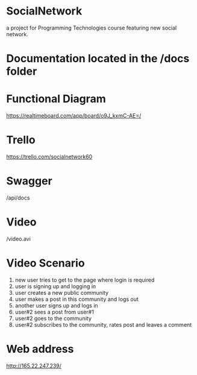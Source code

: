 # SocialNetwork
a project for Programming Technologies course featuring new social network.
# Documentation located in the /docs folder
# Functional Diagram 
https://realtimeboard.com/app/board/o9J_kxmC-AE=/
# Trello 
https://trello.com/socialnetwork60
# Swagger
/api/docs
# Video
/video.avi
# Video Scenario
1) new user tries to get to the page where login is required
2) user is signing up and logging in
3) user creates a new public community
4) user makes a post in this community and logs out
5) another user signs up and logs in 
6) user#2 sees a post from user#1
7) user#2 goes to the community
8) user#2 subscribes to the community, rates post and leaves a comment

# Web address
http://165.22.247.239/
